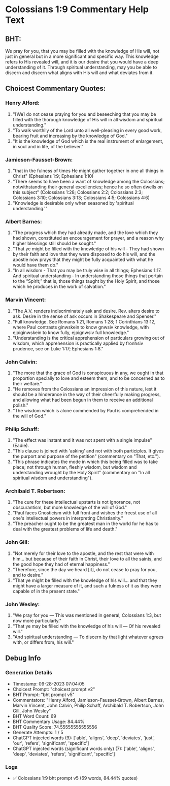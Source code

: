 # Colossians 1:9 Commentary Help Text

## BHT:
We pray for you, that you may be filled with the knowledge of His will, not just in general but in a more significant and specific way. This knowledge refers to His revealed will, and it is our desire that you would have a deep understanding of it. Through spiritual understanding, may you be able to discern and discern what aligns with His will and what deviates from it.

## Choicest Commentary Quotes:
### Henry Alford:
1. "[We] do not cease praying for you and beseeching that you may be filled with the thorough knowledge of His will in all wisdom and spiritual understanding."
2. "To walk worthily of the Lord unto all well-pleasing in every good work, bearing fruit and increasing by the knowledge of God."
3. "It is the knowledge of God which is the real instrument of enlargement, in soul and in life, of the believer."

### Jamieson-Fausset-Brown:
1. "that in the fulness of times He might gather together in one all things in Christ" (Ephesians 1:9;
	Ephesians 1:10)
2. "There seems to have been a want of knowledge among the Colossians; notwithstanding their general excellencies; hence he so often dwells on this subject" (Colossians 1:28; Colossians 2:2; Colossians 2:3; Colossians 3:10; Colossians 3:13; Colossians 4:5; Colossians 4:6)
3. "Knowledge is desirable only when seasoned by 'spiritual understanding.'"

### Albert Barnes:
1. "The progress which they had already made, and the love which they had shown, constituted an encouragement for prayer, and a reason why higher blessings still should be sought."
2. "That ye might be filled with the knowledge of his will - They had shown by their faith and love that they were disposed to do his will, and the apostle now prays that they might be fully acquainted with what he would have them do."
3. "In all wisdom - That you may be truly wise in all things; Ephesians 1:17. And spiritual understanding - In understanding those things that pertain to the “Spirit;” that is, those things taught by the Holy Spirit, and those which he produces in the work of salvation."

### Marvin Vincent:
1. "The A.V. renders indiscriminately ask and desire. Rev. alters desire to ask. Desire in the sense of ask occurs in Shakespeare and Spenser." 
2. "Full knowledge. See Romans 1:21, Romans 1:28; 1 Corinthians 13:12, where Paul contrasts ginwskein to know gnwsiv knowledge, with ejpiginwskein to know fully, ejpignwsiv full knowledge." 
3. "Understanding is the critical apprehension of particulars growing out of wisdom, which apprehension is practically applied by fronhsiv prudence, see on Luke 1:17; Ephesians 1:8."

### John Calvin:
1. "The more that the grace of God is conspicuous in any, we ought in that proportion specially to love and esteem them, and to be concerned as to their welfare."
2. "He removes from the Colossians an impression of this nature, lest it should be a hinderance in the way of their cheerfully making progress, and allowing what had been begun in them to receive an additional polish."
3. "The wisdom which is alone commended by Paul is comprehended in the will of God."

### Philip Schaff:
1. "The effect was instant and it was not spent with a single impulse" (Eadie).
2. "This clause is joined with 'asking' and not with both participles. It gives the purport and purpose of the petition" (commentary on "That, etc.").
3. "This phrase indicates the mode in which this being filled was to take place; not through human, fleshly wisdom, but wisdom and understanding wrought by the Holy Spirit" (commentary on "In all spiritual wisdom and understanding").

### Archibald T. Robertson:
1. "The cure for these intellectual upstarts is not ignorance, not obscurantism, but more knowledge of the will of God." 
2. "Paul faces Gnosticism with full front and wishes the freest use of all one's intellectual powers in interpreting Christianity." 
3. "The preacher ought to be the greatest man in the world for he has to deal with the greatest problems of life and death."

### John Gill:
1. "Not merely for their love to the apostle, and the rest that were with him... but because of their faith in Christ, their love to all the saints, and the good hope they had of eternal happiness."
2. "Therefore, since the day we heard [it], do not cease to pray for you, and to desire."
3. "That ye might be filled with the knowledge of his will... and that they might have a larger measure of it, and such a fulness of it as they were capable of in the present state."

### John Wesley:
1. "We pray for you — This was mentioned in general, Colossians 1:3, but now more particularly." 
2. "That ye may be filled with the knowledge of his will — Of his revealed will."
3. "And spiritual understanding — To discern by that light whatever agrees with, or differs from, his will."


## Debug Info
### Generation Details
- Timestamp: 09-28-2023 07:04:05
- Choicest Prompt: "choicest prompt v2"
- BHT Prompt: "bht prompt v5"
- Commentators: "Henry Alford, Jamieson-Fausset-Brown, Albert Barnes, Marvin Vincent, John Calvin, Philip Schaff, Archibald T. Robertson, John Gill, John Wesley"
- BHT Word Count: 69
- BHT Commentary Usage: 84.44%
- BHT Quality Score: 74.55555555555556
- Generate Attempts: 1 / 5
- ChatGPT injected words (9):
	['able', 'aligns', 'deep', 'deviates', 'just', 'our', 'refers', 'significant', 'specific']
- ChatGPT injected words (significant words only) (7):
	['able', 'aligns', 'deep', 'deviates', 'refers', 'significant', 'specific']

### Logs
- ✅ Colossians 1:9 bht prompt v5 (69 words, 84.44% quotes)